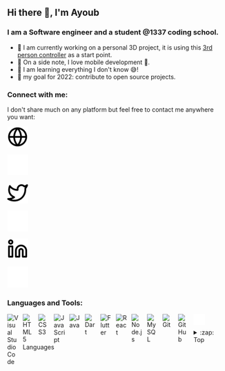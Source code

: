 ## Hi there 👋, I'm Ayoub

### I am a Software engineer and a student @1337 coding school.

- 🔭 I am currently working on a personal 3D project, it is using this [3rd person controller](https://github.com/ayoubmoussaid/3rd_person_controller) as a start point.
- 📝 On a side note, I love mobile development 📱.
- 🎲 I am learning everything I don't know 😅!
- 🥅 my goal for 2022: contribute to open source projects.

### Connect with me:

I don't share much on any platform but feel free to contact me anywhere you want:

[![website](./img/globe-light.svg)](https://ayoubmoussaid.live#gh-light-mode-only)

[![website](./img/globe-dark.svg)](https://ayoubmoussaid.live#gh-dark-mode-only)

[![website](./img/twitter-light.svg)](https://twitter.com/ayoubmoussaid6#gh-light-mode-only)

[![website](./img/twitter-dark.svg)](https://twitter.com/ayoubmoussaid6#gh-dark-mode-only)

[![website](./img/linkedin-light.svg)](https://www.linkedin.com/in/ayoub-moussaid/#gh-light-mode-only)

[![website](./img/linkedin-dark.svg)](https://www.linkedin.com/in/ayoub-moussaid/#gh-dark-mode-only)

### Languages and Tools:

<img align="left" alt="Visual Studio Code" width="26px" src="https://cdn.jsdelivr.net/gh/devicons/devicon/icons/vscode/vscode-original.svg" style="padding-right:10px;" />
<img align="left" alt="HTML5" width="26px" src="https://cdn.jsdelivr.net/gh/devicons/devicon/icons/html5/html5-original.svg" style="padding-right:10px;" />
<img align="left" alt="CSS3" width="26px" src="https://cdn.jsdelivr.net/gh/devicons/devicon/icons/css3/css3-original.svg" style="padding-right:10px;" />
<img align="left" alt="JavaScript" width="26px" src="https://cdn.jsdelivr.net/gh/devicons/devicon/icons/javascript/javascript-original.svg" style="padding-right:10px;" />
<img align="left" alt="Java" width="26px" src="https://cdn.jsdelivr.net/gh/devicons/devicon/icons/java/java-original.svg" style="padding-right:10px;" />
<img align="left" alt="Dart" width="26px" src="https://cdn.jsdelivr.net/gh/devicons/devicon/icons/dart/dart-original.svg" style="padding-right:10px;" />
<img align="left" alt="Flutter" width="26px" src="https://cdn.jsdelivr.net/gh/devicons/devicon/icons/flutter/flutter-original.svg" style="padding-right:10px;" />
<img align="left" alt="React" width="26px" src="https://cdn.jsdelivr.net/gh/devicons/devicon/icons/react/react-original.svg" style="padding-right:10px;" />
<img align="left" alt="Node.js" width="26px" src="https://cdn.jsdelivr.net/gh/devicons/devicon/icons/nodejs/nodejs-original.svg" style="padding-right:10px;" />
<img align="left" alt="MySQL" width="26px" src="https://cdn.jsdelivr.net/gh/devicons/devicon/icons/mysql/mysql-original.svg" style="padding-right:10px;" />
<img align="left" alt="Git" width="26px" src="https://cdn.jsdelivr.net/gh/devicons/devicon/icons/git/git-original.svg" style="padding-right:10px;" />
<img align="left" alt="GitHub" width="26px" src="https://user-images.githubusercontent.com/3369400/139448065-39a229ba-4b06-434b-bc67-616e2ed80c8f.png" style="padding-right:10px;" />
<img align="left" alt="Terminal" width="26px" src="./img/terminal-dark.svg" />

<br/>
<br/>

<details>
	<summary>:zap: Top Languages</summary>
	<img  align="left"  alt="codeSTACKr's GitHub Stats"  src="https://github-readme-stats.vercel.app/api/top-langs/?username=ayoubmoussaid" />
